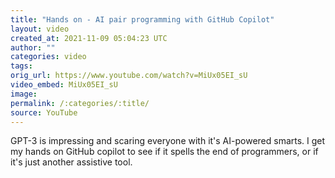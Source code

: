 ```yaml
---
title: "Hands on - AI pair programming with GitHub Copilot"
layout: video
created_at: 2021-11-09 05:04:23 UTC
author: ""
categories: video
tags: 
orig_url: https://www.youtube.com/watch?v=MiUx05EI_sU
video_embed: MiUx05EI_sU
image:
permalink: /:categories/:title/
source: YouTube
---
```

GPT-3 is impressing and scaring everyone with it's AI-powered smarts. I get my hands on GitHub copilot to see if it spells the end of programmers, or if it's just another assistive tool.